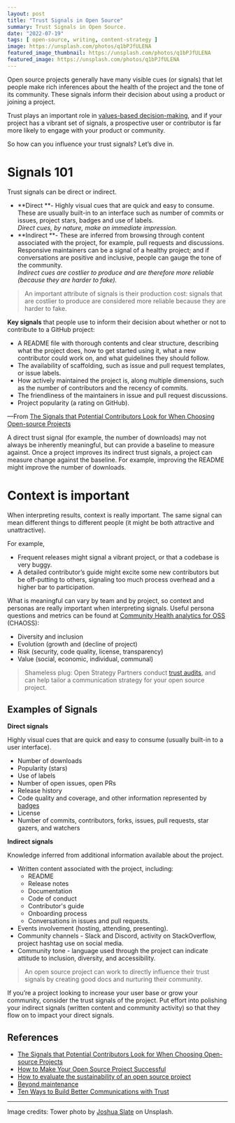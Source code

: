```yaml
---
layout: post
title: "Trust Signals in Open Source"
summary: Trust Signals in Open Source.
date: "2022-07-19"
tags: [ open-source, writing, content-strategy ]
image: https://unsplash.com/photos/q1bPJfULENA
featured_image_thumbnail: https://unsplash.com/photos/q1bPJfULENA
featured_image: https://unsplash.com/photos/q1bPJfULENA
---
```


Open source projects generally have many visible cues (or signals) that let people make rich inferences about the health of the project and the tone of its community. These signals inform their decision about using a product or joining a project. 

Trust plays an important role in [values-based decision-making](https://www.forbes.com/sites/forbescoachescouncil/2018/07/20/what-does-it-mean-to-make-values-based-decisions-12-entrepreneurs-weigh-in/), and if your project has a vibrant set of signals, a prospective user or contributor is far more likely to engage with your product or community. 

So how can you influence your trust signals? Let’s dive in.


# Signals 101

Trust signals can be direct or indirect.



* **Direct **- Highly visual cues that are quick and easy to consume. These are usually built-in to an interface such as number of commits or issues, project stars, badges and use of labels.  \
_Direct cues, by nature, make an immediate impression._
* **Indirect **- These are inferred from browsing through content associated with the project, for example, pull requests and discussions. Responsive maintainers can be a signal of a healthy project; and if conversations are positive and inclusive, people can gauge the tone of the community.  \
_Indirect cues are costlier to produce and are therefore more reliable (because they are harder to fake)._

> An important attribute of signals is their production cost: signals that are costlier to produce are considered more reliable because they are harder to fake. 

**Key signals** that people use to inform their decision about whether or not to contribute to a GitHub project:



* A README file with thorough contents and clear structure, describing what the project does, how to get started using it, what a new contributor could work on, and what guidelines they should follow.
* The availability of scaffolding, such as issue and pull request templates, or issue labels.
* How actively maintained the project is, along multiple dimensions, such as the number of contributors and the recency of commits.
* The friendliness of the maintainers in issue and pull request discussions.
* Project popularity (a rating on GitHub).

—From [The Signals that Potential Contributors Look for When Choosing Open-source Projects](https://dl.acm.org/doi/pdf/10.1145/3359224)

A direct trust signal (for example, the number of downloads) may not always be inherently meaningful, but can provide a baseline to measure against. Once a project improves its indirect trust signals, a project can measure change against the baseline. For example, improving the README might improve the number of downloads.


# Context is important

When interpreting results, context is really important. The same signal can mean different things to different people (it might be both attractive and unattractive). 

For example, 

* Frequent releases might signal a vibrant project, or that a codebase is very buggy.
* A detailed contributor’s guide might excite some new contributors but be off-putting to others, signaling too much process overhead and a higher bar to participation.

What is meaningful can vary by team and by project, so context and personas are really important when interpreting signals. Useful persona questions and metrics can be found at [Community Health analytics for OSS](https://chaoss.community/metrics/) (CHAOSS):

* Diversity and inclusion
* Evolution (growth and (decline of project)
* Risk (security, code quality, license, transparency)
* Value (social, economic, individual, communal)

> Shameless plug: Open Strategy Partners conduct [trust audits](https://openstrategypartners.com/services/strategize#:~:text=to%20learn%20more!-,Trust%20Signals%20Audit,-What%20are%20Trust), and can help tailor a communication strategy for your open source project.


## Examples of Signals

**Direct signals**

Highly visual cues that are quick and easy to consume (usually built-in to a user interface).

* Number of downloads
* Popularity (stars)
* Use of labels
* Number of open issues, open PRs
* Release history
* Code quality and coverage, and other information represented by [badges](https://github.com/badges/shields)
* License
* Number of commits, contributors, forks, issues, pull requests, star gazers, and watchers

**Indirect signals**

Knowledge inferred from additional information available about the project. 

* Written content associated with the project, including:
    * README
    * Release notes
    * Documentation
    * Code of conduct
    * Contributor's guide
    * Onboarding process
    * Conversations in issues and pull requests.
* Events involvement (hosting, attending, presenting).
* Community channels - Slack and Discord, activity on StackOverflow, project hashtag use on social media.
* Community tone - language used through the project can indicate attitude to inclusion, diversity, and accessibility. 

> An open source project can work to directly influence their trust signals by creating good docs and nurturing their community.

If you’re a project looking to increase your user base or grow your community, consider the trust signals of the project. Put effort into polishing your indirect signals (written content and community activity) so that they flow on to impact your direct signals.


## References

* [The Signals that Potential Contributors Look for When Choosing Open-source Projects](https://dl.acm.org/doi/pdf/10.1145/3359224)
* [How to Make Your Open Source Project Successful](https://dmitripavlutin.com/how-to-make-your-open-source-project-successful/)
* [How to evaluate the sustainability of an open source project](https://opensource.com/life/14/1/evaluate-sustainability-open-source-project)
* [Beyond maintenance](https://increment.com/open-source/beyond-maintenance/) 
* [Ten Ways to Build Better Communications with Trust](https://openstrategypartners.com/ten-ways-to-build-better-communications-with-trust) 

---

Image credits: Tower photo by [Joshua Slate](https://unsplash.com/photos/q1bPJfULENA) on Unsplash.
